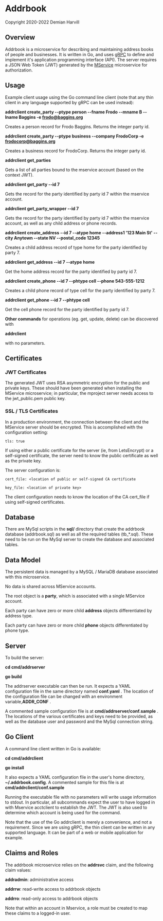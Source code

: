 # Addrbook

Copyright 2020-2022 Demian Harvill

## Overview

Addrbook is a microservice for describing and maintaining address books of people and businesses.
It is written in Go, and uses [gRPC](https://grpc.io) to define and implement it's application programming interface (API).
The server requires a JSON Web Token (JWT) generated by the [MService](https://github.com/gaterace/mservice) microservice
for authorization.

## Usage

Example client usage using the Go command line client (note that any thin client in any language supported by 
gRPC can be used instead):

**addrclient create_party --ptype person --fname Frodo --mname B  --lname Baggins -e frodo@baggins.org**

Creates a person record for Frodo Baggins.  Returns the integer party id.

**addrclient create_party --ptype business --company FrodoCorp -e frodocorp@baggins.org**

Creates a business record for FrodoCorp.  Returns the integer party id.

**addrclient get_parties**

Gets a list of all parties bound to the mservice account (based on the context JWT).

**addrclient get_party --id 7**

Gets the record for the party identified by party id 7 within the mservice account.

**addrclient get_party_wrapper --id 7**

Gets the record for the party identified by party id 7 within the mservice account, as well as any 
child address or phone records.

**addrclient create_address --id 7 --atype home --address1 '123 Main St' --city Anytown --state NV --postal_code 12345**

Creates a child address record of type home for the party identified by party 7.

**addrclient get_address --id 7 --atype home**

Get the home address record for the party identified by party id 7.

**addrclient create_phone --id 7 --phtype cell --phone 543-555-1212**

Creates a child phone record of type cell for the party identified by party 7.

**addrclient get_phone --id 7 --phtype cell**

Get the cell phone record for the party identified by party id 7.

**Other commands** for operations (eg. get, update, delete) can be discovered with 

**addrclient**

with no parameters. 

 
## Certificates

### JWT Certificates
The generated JWT uses RSA asymmetric encryption for the public and private keys. These should have been generated
when installing the MService microservice; in particular, the mproject server needs access to the jwt_public.pem public key.

### SSL / TLS Certificates

In a production environment, the connection between the client and the MService server should be encrypted. This is
accomplished with the configuration setting:

    tls: true

If using either a public certificate for the server (ie, from LetsEncrypt) or a self-signed certificate,  the server need to know the public certificate as
well as the private key. 

The server configuration is:

    cert_file: <location of public or self-signed CA certificate

    key_file: <location of private key>

The client configuration needs to know the location of the CA cert_file if using self-signed certificates.

## Database

There are MySql scripts in the **sql/** directory that create the addrbook database (addrbook.sql) as well as all
the required tables (tb_*.sql).  These need to be run on the MySql server to create the database and associated tables.

## Data Model

The persistent data is managed by a MySQL / MariaDB database associated with this microservice.

No data is shared across MService accounts.

The root object is a **party**, which is associated with a single MService account.

Each party can have zero or more child **address** objects differentiated by address type.
  
Each party can have zero or more child **phone** objects differentiated by phone type.


## Server

To build the server:

**cd cmd/addrserver**
  
**go build**

The addrserver executable can then be run.  It expects a YAML configuration file in the same directory named **conf.yaml** .  The location of the configuration file can be changed with an environment variable,**ADDR_CONF** .

A commented sample configuration file is at **cmd/addrserver/conf.sample** . The locations of the various certificates and 
keys need to be provided, as well as the database user and password and the MySql connection string.

## Go Client

A command line client written in Go is available:

**cd cmd/addrclient**

**go install** 
    
It also expects a YAML configuration file in the user's home directory, **~/.addrbook.config**. A commented sample for this
file is at **cmd/addrclient/conf.sample**

Running the executable file with no parameters will write usage information to stdout.  In particular, all subcommands expect
the user to have logged in with Mservice acctclient to establish the JWT. The JWT is also used to determine which
account is being used for the command.

Note that the use of the Go addrclient is merely a convenience, and not a requirement. Since we are using gRPC, the thin client
can be written in any supported language.  It can be part of a web or mobile application for example.


## Claims and Roles ##

The addrbook microservice relies on the **addrsvc** claim, and the following claim values:

**addradmin**: administrative access

**addrrw**: read-write access to addrbook objects 

**addrro**: read-only access to addrbook objects 


Note that within an account in Mservice, a role must be created to map these claims to a logged-in user.

















